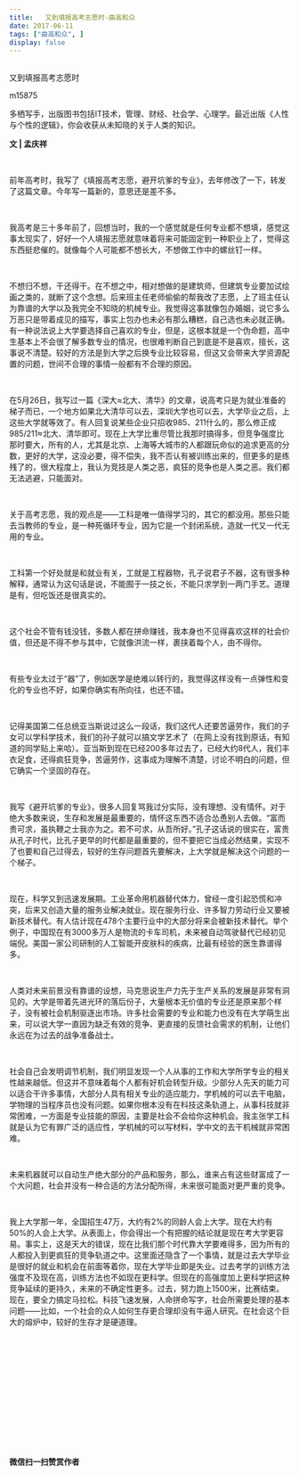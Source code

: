 ```yaml
---
title:   又到填报高考志愿时-曲高和众
date: 2017-06-11
tags: ["曲高和众", ]
display: false
---
```



## 



又到填报高考志愿时




m15875




多栖写手，出版图书包括IT技术，管理、财经、社会学、心理学。最近出版《人性与个性的逻辑》，你会收获从未知晓的关于人类的知识。


**文 | 孟庆祥**

&nbsp;

前年高考时，我写了《填报高考志愿，避开坑爹的专业》，去年修改了一下，转发了这篇文章。今年写一篇新的，意思还是差不多。

&nbsp;

我高考是三十多年前了，回想当时，我的一个感觉就是任何专业都不想填，感觉这事太现实了，好好一个人填报志愿就意味着将来可能固定到一种职业上了，觉得这东西挺悲催的。就像每个人可能都不想长大，不想做工作中的螺丝钉一样。

&nbsp;

不想归不想，干还得干。在不想之中，相对想做的是建筑师，但建筑专业要加试绘画之类的，就断了这个念想。后来班主任老师偷偷的帮我改了志愿，上了班主任认为靠谱的大学以及我完全不知晓的机械专业。我觉得这事就像包办婚姻，说它多么万恶只是带着成见的描写，事实上包办也未必有那么糟糕，自己选也未必就正确。有一种说法说上大学要选择自己喜欢的专业，但是，这根本就是一个伪命题，高中生基本上不会很了解多数专业的情况，也很难判断自己到底是不是喜欢，擅长，这事说不清楚。较好的方法是到大学之后换专业比较容易，但这又会带来大学资源配置的问题，世间不合理的事情一般都有不合理的原因。

&nbsp;

在5月26日，我写过一篇《深大≈北大、清华》的文章，说高考只是为就业准备的梯子而已，一个地方如果北大清华可以去，深圳大学也可以去，大学毕业之后，上这些大学就等效了。有人回复说某些企业只招收985、211什么的，那么修正成985/211≈北大、清华即可。现在上大学比重尽管比我那时搞得多，但竞争强度比那时要大，所有的人，尤其是北京、上海等大城市的人都跟玩命似的追求更高的分数，更好的大学，这没必要，得不偿失，我不否认有被训练出来的，但更多的是练残了的，很大程度上，我认为竞技是人类之恶，疯狂的竞争也是人类之恶。我们都无法逃避，只能面对。

&nbsp;

关于高考志愿，我的观点是——工科是唯一值得学习的，其它的都没用。那些只能去当教师的专业，是一种死循环专业，因为它是一个封闭系统，造就一代又一代无用的专业。

&nbsp;

工科第一个好处就是和就业有关，工就是工程器物，孔子说君子不器，这有很多种解释，通常认为这句话是说，不能囿于一技之长，不能只求学到一两门手艺。道理是有，但吃饭还是很真实的。

&nbsp;

这个社会不管有钱没钱，多数人都在拼命赚钱，我本身也不见得喜欢这样的社会价值，但还是不得不参与其中，它就像洪流一样，裹挟着每个人，由不得你。

&nbsp;

有些专业太过于“器”了，例如医学是绝难以转行的，我觉得这样没有一点弹性和变化的专业也不好，如果你确实有所向往，也还不错。

&nbsp;

记得美国第二任总统亚当斯说过这么一段话，我们这代人还要苦逼劳作，我们的子女可以学科学技术，我们的孙子就可以搞文学艺术了（在网上没有找到原话，有知道的同学贴上来哈）。亚当斯到现在已经200多年过去了，已经大约8代人，我们丰衣足食，还得疯狂竞争，苦逼劳作，这事成为理解不清楚，讨论不明白的问题，但它确实一个坚固的存在。

&nbsp;

我写《避开坑爹的专业》，很多人回复骂我过分实际，没有理想、没有情怀。对于绝大多数来说，生存和发展是最重要的，情怀这东西不适合怂恿别人去做。“富而贵可求，虽执鞭之士我亦为之。若不可求，从吾所好。”孔子这话说的很实在，富贵从孔子时代，比孔子更早的时代都是最重要的，但不要把它当成必然结果，实现不了也要和自己过得去，较好的生存问题首先要解决，上大学就是解决这个问题的一个梯子。

&nbsp;

现在，科学又到迅速发展期。工业革命用机器替代体力，曾经一度引起恐慌和冲突，后来又创造大量的服务业解决就业。现在服务行业、许多智力劳动行业又要被新技术替代。有人估计现在478个主要行业中的大部分将来会被新技术替代。举个例子，中国现在有3000多万人是物流的卡车司机，未来被自动驾驶替代已经初见端倪。美国一家公司研制的人工智能开皮肤科的疾病，比最有经验的医生靠谱得多。

&nbsp;

人类对未来前景没有靠谱的设想，马克思说生产力先于生产关系的发展是非常有洞见的。大学是带着先进光环的落后份子，大量根本无价值的专业还是原来那个样子，没有被社会机制驱逐出市场。许多社会需要的专业和能力也没有在大学萌生出来，可以说大学一直因为缺乏有效的竞争、更直接的反馈社会需求的机制，让他们永远在为过去的战争准备战士。

&nbsp;

社会自己会发明调节机制，我们明显发现一个人从事的工作和大学所学专业的相关性越来越低。但这并不意味着每个人都有好机会转型升级。少部分人先天的能力可以适合干许多事情，大部分人具有相关专业的适应能力，学机械的可以去干电脑，学物理的当程序员也没有问题。如果你根本没有在科技这条轨道上，从事科技就非常困难，一方面是专业技能的原因，主要是社会不会给你这种机会。我主张学工科就是认为它有罪广泛的适应性，学机械的可以写材料，学中文的去干机械就非常困难。

&nbsp;

未来机器就可以自动生产绝大部分的产品和服务，那么，谁来占有这些财富成了一个大问题，社会并没有一种合适的方法分配所得，未来很可能面对更严重的竞争。

&nbsp;

我上大学那一年，全国招生47万，大约有2%的同龄人会上大学。现在大约有50%的人会上大学。从表面上，你会得出一个有把握的结论就是现在考大学更容易。事实上，这是天大的错误，现在比我们那个时代靠大学要难得多，因为所有的人都投入到更疯狂的竞争轨道之中。这里面还隐含了一个事情，就是过去大学毕业是很好的就业和机会在前面等着你，现在大学毕业即是失业。过去考学的训练方法强度不及现在高，训练方法也不如现在更科学。但现在的高强度加上更科学把这种竞争延续的更持久，未来的不确定性更多。过去，努力跑上1500米，比赛结束。现在，要全力搞定马拉松。科技飞速发展，人命拼命写字，社会所需要处理的基本问题——比如，一个社会的众人如何生存更合理却没有牛逼人研究。在社会这个巨大的熔炉中，较好的生存才是硬道理。

&nbsp;

&nbsp;

&nbsp;

&nbsp;

&nbsp;

&nbsp;

&nbsp;




**微信扫一扫赞赏作者**